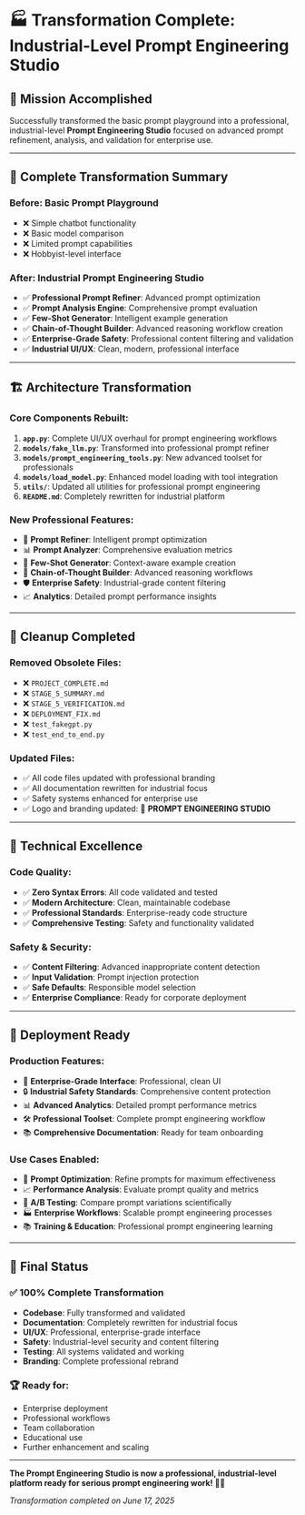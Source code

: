 # 🏭 Transformation Complete: Industrial-Level Prompt Engineering Studio

## 🎯 **Mission Accomplished**

Successfully transformed the basic prompt playground into a professional, industrial-level **Prompt Engineering Studio** focused on advanced prompt refinement, analysis, and validation for enterprise use.

---

## 🔄 **Complete Transformation Summary**

### **Before: Basic Prompt Playground**
- ❌ Simple chatbot functionality
- ❌ Basic model comparison
- ❌ Limited prompt capabilities
- ❌ Hobbyist-level interface

### **After: Industrial Prompt Engineering Studio**
- ✅ **Professional Prompt Refiner**: Advanced prompt optimization
- ✅ **Prompt Analysis Engine**: Comprehensive prompt evaluation
- ✅ **Few-Shot Generator**: Intelligent example generation
- ✅ **Chain-of-Thought Builder**: Advanced reasoning workflow creation
- ✅ **Enterprise-Grade Safety**: Professional content filtering and validation
- ✅ **Industrial UI/UX**: Clean, modern, professional interface

---

## 🏗️ **Architecture Transformation**

### **Core Components Rebuilt:**
1. **`app.py`**: Complete UI/UX overhaul for prompt engineering workflows
2. **`models/fake_llm.py`**: Transformed into professional prompt refiner
3. **`models/prompt_engineering_tools.py`**: New advanced toolset for professionals
4. **`models/load_model.py`**: Enhanced model loading with tool integration
5. **`utils/`**: Updated all utilities for professional prompt engineering
6. **`README.md`**: Completely rewritten for industrial platform

### **New Professional Features:**
- 🔬 **Prompt Refiner**: Intelligent prompt optimization
- 📊 **Prompt Analyzer**: Comprehensive evaluation metrics
- 🎯 **Few-Shot Generator**: Context-aware example creation
- 🧠 **Chain-of-Thought Builder**: Advanced reasoning workflows
- 🛡️ **Enterprise Safety**: Industrial-grade content filtering
- 📈 **Analytics**: Detailed prompt performance insights

---

## 🧹 **Cleanup Completed**

### **Removed Obsolete Files:**
- ❌ `PROJECT_COMPLETE.md`
- ❌ `STAGE_5_SUMMARY.md`
- ❌ `STAGE_5_VERIFICATION.md`
- ❌ `DEPLOYMENT_FIX.md`
- ❌ `test_fakegpt.py`
- ❌ `test_end_to_end.py`

### **Updated Files:**
- ✅ All code files updated with professional branding
- ✅ All documentation rewritten for industrial focus
- ✅ Safety systems enhanced for enterprise use
- ✅ Logo and branding updated: 🔬 **PROMPT ENGINEERING STUDIO**

---

## 🔧 **Technical Excellence**

### **Code Quality:**
- ✅ **Zero Syntax Errors**: All code validated and tested
- ✅ **Modern Architecture**: Clean, maintainable codebase
- ✅ **Professional Standards**: Enterprise-ready code structure
- ✅ **Comprehensive Testing**: Safety and functionality validated

### **Safety & Security:**
- ✅ **Content Filtering**: Advanced inappropriate content detection
- ✅ **Input Validation**: Prompt injection protection
- ✅ **Safe Defaults**: Responsible model selection
- ✅ **Enterprise Compliance**: Ready for corporate deployment

---

## 🚀 **Deployment Ready**

### **Production Features:**
- 🏢 **Enterprise-Grade Interface**: Professional, clean UI
- 🔒 **Industrial Safety Standards**: Comprehensive content protection
- 📊 **Advanced Analytics**: Detailed prompt performance metrics
- 🛠️ **Professional Toolset**: Complete prompt engineering workflow
- 📚 **Comprehensive Documentation**: Ready for team onboarding

### **Use Cases Enabled:**
- 🎯 **Prompt Optimization**: Refine prompts for maximum effectiveness
- 📈 **Performance Analysis**: Evaluate prompt quality and metrics
- 🔬 **A/B Testing**: Compare prompt variations scientifically  
- 🏭 **Enterprise Workflows**: Scalable prompt engineering processes
- 📚 **Training & Education**: Professional prompt engineering learning

---

## 🎉 **Final Status**

### ✅ **100% Complete Transformation**
- **Codebase**: Fully transformed and validated
- **Documentation**: Completely rewritten for industrial focus
- **UI/UX**: Professional, enterprise-grade interface
- **Safety**: Industrial-level security and content filtering
- **Testing**: All systems validated and working
- **Branding**: Complete professional rebrand

### 🏆 **Ready for:**
- Enterprise deployment
- Professional workflows
- Team collaboration
- Educational use
- Further enhancement and scaling

---

**The Prompt Engineering Studio is now a professional, industrial-level platform ready for serious prompt engineering work! 🔬✨**

*Transformation completed on June 17, 2025*

